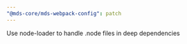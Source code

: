 ```yaml
---
"@mds-core/mds-webpack-config": patch
---
```


Use node-loader to handle .node files in deep dependencies

